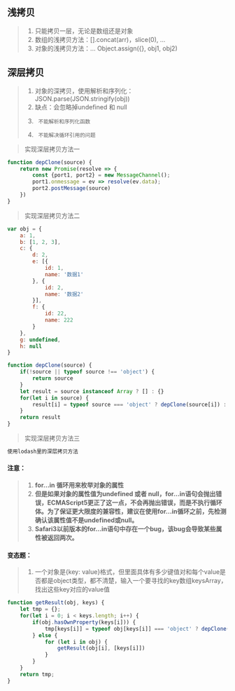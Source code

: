## 浅拷贝
>1. 只能拷贝一层，无论是数组还是对象
>2. 数组的浅拷贝方法：[].concat(arr)，slice(0), ...
>3. 对象的浅拷贝方法：...  Object.assign({}, obj1, obj2)

## 深层拷贝
>1. 对象的深拷贝，使用解析和序列化：JSON.parse(JSON.stringify(obj))
>2. 缺点：会忽略掉undefined 和 null
>3.      不能解析和序列化函数
>4.      不能解决循环引用的问题

> 实现深层拷贝方法一
````javascript
function depClone(source) {
    return new Promise(resolve => {
        const {port1, port2} = new MessageChannel();
        port1.onmessage = ev => resolve(ev.data);
        port2.postMessage(source)
    })
}
````

> 实现深层拷贝方法二
````javascript
var obj = {
    a: 1,
    b: [1, 2, 3],
    c: {
        d: 2,
        e: [{
            id: 1,
            name: '数据1'
        }, {
            id: 2,
            name: '数据2'
        }],
        f: {
            id: 22,
            name: 222
        }
    },
    g: undefined,
    h: null
}

function depClone(source) {
    if(!source || typeof source !== 'object') {
        return source
    }
    let result = source instanceof Array ? [] : {}
    for(let i in source) {
        result[i] = typeof source === 'object' ? depClone(source[i]) : source[i]
    }
    return result
}
````

> 实现深层拷贝方法三
````javascript
使用lodash里的深层拷贝方法
````

#### 注意：
>1. **for...in 循环用来枚举对象的属性**
>2. **但是如果对象的属性值为undefined 或者 null，for...in语句会抛出错误，ECMAScript5更正了这一点，不会再抛出错误，而是不执行循环体。为了保证更大限度的兼容性，建议在使用for...in循环之前，先检测确认该属性值不是undefined或null。**
>3. **Safari3以前版本的for...in语句中存在一个bug，该bug会导致某些属性被返回两次。**

#### 变态题：
>1. 一个对象是{key: value}格式，但里面具体有多少键值对和每个value是否都是object类型，都不清楚，输入一个要寻找的key数组keysArray，找出这些key对应的value值

````javascript
function getResult(obj, keys) {
    let tmp = {};
    for(let i = 0; i < keys.length; i++) {
        if(obj.hasOwnProperty(keys[i])) {
            tmp[keys[i]] = typeof obj[keys[i]] === 'object' ? depClone(obj[keys[i]]) : obj[keys[i]]
        } else {
            for (let i in obj) {
                getResult(obj[i], [keys[i]])
            }
        }
    }
    return tmp;
}
````